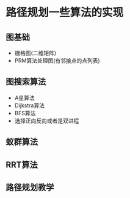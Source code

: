 # 路径规划一些算法的实现
## 图基础
* 栅格图(二维矩阵)
* PRM算法处理图(有邻接点的点列表)
## 图搜索算法
* A星算法
* Dijkstra算法
* BFS算法
* 选择正向反向或者是双进程
## 蚁群算法
## RRT算法
## 路径规划教学